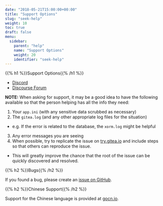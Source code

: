 ```yaml
---
date: "2018-05-21T15:00:00+00:00"
title: "Support Options"
slug: "seek-help"
weight: 10
toc: true
draft: false
menu:
  sidebar:
    parent: "help"
    name: "Support Options"
    weight: 20
    identifier: "seek-help"
---
```


{{% h1 %}}Support Options{{% /h1 %}}

- [Discord](https://discord.gg/Gitea)
- [Discourse Forum](https://discourse.gitea.io/)

**NOTE:** When asking for support, it may be a good idea to have the following available so that the person helping has all the info they need:

1. Your `app.ini` (with any sensitive data scrubbed as necessary)
2. The `gitea.log` (and any other appropriate log files for the situation)
  * e.g. If the error is related to the database, the `xorm.log` might be helpful
3. Any error messages you are seeing
4. When possible, try to replicate the issue on [try.gitea.io](https://try.gitea.io) and include steps so that others can reproduce the issue.
  * This will greatly improve the chance that the root of the issue can be quickly discovered and resolved.

{{% h2 %}}Bugs{{% /h2 %}}

If you found a bug, please create an [issue on GitHub](https://github.com/go-gitea/gitea/issues).

{{% h2 %}}Chinese Support{{% /h2 %}}

Support for the Chinese language is provided at [gocn.io](https://gocn.io/topic/Gitea).
